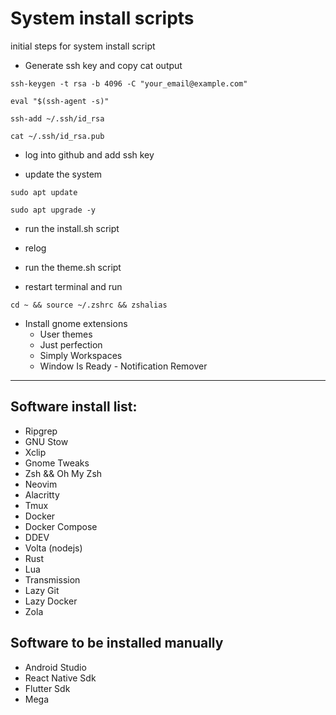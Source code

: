 # System install scripts

initial steps for system install script

* Generate ssh key and copy cat output

```
ssh-keygen -t rsa -b 4096 -C "your_email@example.com"

eval "$(ssh-agent -s)"

ssh-add ~/.ssh/id_rsa

cat ~/.ssh/id_rsa.pub
```

* log into github and add ssh key

* update the system
```
sudo apt update

sudo apt upgrade -y
```

* run the install.sh script

* relog

* run the theme.sh script

* restart terminal and run
```
cd ~ && source ~/.zshrc && zshalias
```

* Install gnome extensions
  - User themes
  - Just perfection
  - Simply Workspaces
  - Window Is Ready - Notification Remover

---
## Software install list:
- Ripgrep
- GNU Stow
- Xclip
- Gnome Tweaks
- Zsh && Oh My Zsh
- Neovim
- Alacritty
- Tmux
- Docker
- Docker Compose
- DDEV
- Volta (nodejs)
- Rust
- Lua
- Transmission
- Lazy Git
- Lazy Docker
- Zola

## Software to be installed manually
- Android Studio
- React Native Sdk
- Flutter Sdk
- Mega
